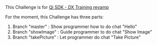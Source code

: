 This Challenge is for [Qi SDK - DX Training revamp](https://docs.google.com/presentation/d/1Uwc3ncRpvhwkA2TbqwovkZLLJ_FwOaKTtCrfPH9Jngw)

For the moment, this Challenge has three parts:

1. Branch "master"      : Show programmer how to do chat "Hello"
2. Branch "showImage"   : Guide programmer to do chat "Show Image"
2. Branch "takePicture" : Let programmer do chat "Take Picture"
